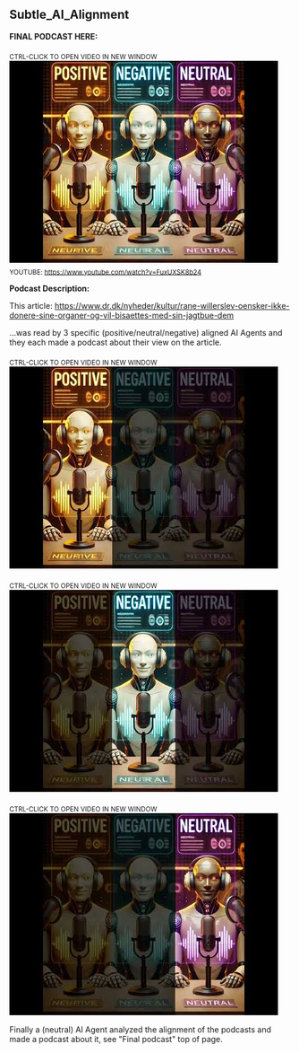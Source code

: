 ## Subtle_AI_Alignment

**FINAL PODCAST HERE:**

<sub>CTRL-CLICK TO OPEN VIDEO IN NEW WINDOW</sub>  
[![Watch the video](./img/3i1.jpg)](https://www.youtube.com/watch?v=FuxUXSK8b24)  
<sub>YOUTUBE: https://www.youtube.com/watch?v=FuxUXSK8b24</sub>

**Podcast Description:**

This article: https://www.dr.dk/nyheder/kultur/rane-willerslev-oensker-ikke-donere-sine-organer-og-vil-bisaettes-med-sin-jagtbue-dem

...was read by 3 specific (positive/neutral/negative) aligned AI Agents and they each made a podcast about their view on the article.


<sub>CTRL-CLICK TO OPEN VIDEO IN NEW WINDOW</sub>  
[![Watch the video](./img/u_pos.jpg)](https://www.youtube.com/watch?v=DP-OncGwBFg) 

<sub>CTRL-CLICK TO OPEN VIDEO IN NEW WINDOW</sub>  
[![Watch the video](./img/u_neg.jpg)](https://www.youtube.com/watch?v=yAylWahs86A) 

<sub>CTRL-CLICK TO OPEN VIDEO IN NEW WINDOW</sub>  
[![Watch the video](./img/u_neu.jpg)](https://www.youtube.com/watch?v=lOzLq_Y7PfU) 

Finally a (neutral) AI Agent analyzed the alignment of the podcasts and made a podcast about it, see "Final podcast" top of page.
